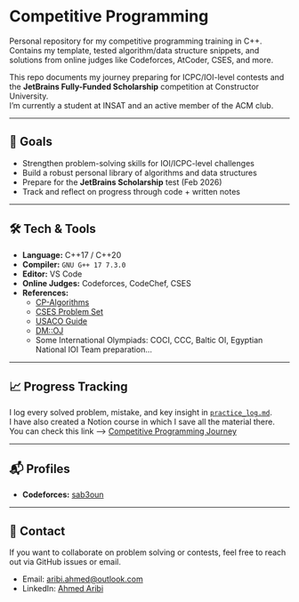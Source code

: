 # Competitive Programming

Personal repository for my competitive programming training in C++.  
Contains my template, tested algorithm/data structure snippets, and solutions from online judges like Codeforces, AtCoder, CSES, and more.  

This repo documents my journey preparing for ICPC/IOI-level contests and the **JetBrains Fully-Funded Scholarship** competition at Constructor University.  
I’m currently a student at INSAT and an active member of the ACM club.

---

## 🚀 Goals
- Strengthen problem-solving skills for IOI/ICPC-level challenges
- Build a robust personal library of algorithms and data structures
- Prepare for the **JetBrains Scholarship** test (Feb 2026)
- Track and reflect on progress through code + written notes

---

## 🛠 Tech & Tools
- **Language:** C++17 / C++20
- **Compiler:** `GNU G++ 17 7.3.0`
- **Editor:** VS Code
- **Online Judges:** Codeforces, CodeChef, CSES
- **References:** 
  - [CP-Algorithms](https://cp-algorithms.com/)
  - [CSES Problem Set](https://cses.fi/problemset/)
  - [USACO Guide](https://usaco.guide/)
  - [DM::OJ](DMOJ.ca)
  - Some International Olympiads: COCI, CCC, Baltic OI, Egyptian National IOI Team preparation...
---
## 📈 Progress Tracking
I log every solved problem, mistake, and key insight in [`practice_log.md`](practice_log.md).  
I have also created a Notion course in which I save all the material there.
You can check this link --> [Competitive Programming Journey](https://yxv.notion.site/Competitive-Programming-Journey-by-Ahmed-Aribi-1e97b49ffa6f800a8384d60acb7745ef?pvs=73)

---

## 📬 Profiles
- **Codeforces:** [sab3oun](https://codeforces.com/profile/sab3oun)

---

## 🤝 Contact
If you want to collaborate on problem solving or contests, feel free to reach out via GitHub issues or email.
- Email: aribi.ahmed@outlook.com
- LinkedIn: [Ahmed Aribi](linkedin.com/in/ahmed-aribi-635758257/)
